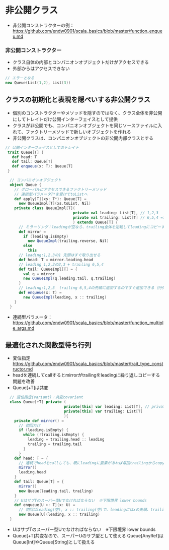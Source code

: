 # 非公開クラス
- 非公開コンストラクターの例：https://github.com/endw0901/scala_basics/blob/master/function_enqueu.md

### 非公開コンストラクター
- クラス自体の内部とコンパニオンオブジェクトだけがアクセスできる
- 外部からはアクセスできない
```scala
// エラーとなる
new Queue(List(1,2), List(3))
```

## クラスの初期化と表現を隠ぺいする非公開クラス
- 個別のコンストラクターやメソッドを隠すのではなく、クラス全体を非公開にしてトレイトだけ公開インターフェイスとして提供
- クラスが非公開でも、コンパニオンオブジェクトを同じソースファイルに入れて、ファクトリーメソッドで新しいオブジェクトを作れる
- 非公開クラスは、コンパニオンオブジェクトの非公開内部クラスとする

```scala
// 公開インターフェイスとしてのトレイト
 trait Queue[T] {
   def head: T
   def tail: Queue[T]
   def enqueue(x: T): Queue[T]
 }

  // コンパニオンオブジェクト
  object Queue {
    // グローバルにアクセスできるファクトリーメソッド
    // 連続型パラメータT*を受けてtoListへ
    def apply[T](xs: T*): Queue[T] =
      new QueueImpl[T](xs.toList, Nil)
    private class QueueImpl[T](
                              private val leading: List[T], // 1,2,3
                              private val trailing: List[T] // 6,5,4 => reverse 4,5,6
                              ) extends Queue[T] {
      // ミラーリング：leadingが空なら、trailing全体を逆転してleadingにコピーする
      def mirror =
        if (leading.isEmpty)
          new QueueImpl(trailing.reverse, Nil)
        else
          this
      // leading:1,2,3の1 先頭はすぐ取り出せる
      def head: T = mirror.leading.head
      // leading 1,2,3の2,3 + trailing 6,5,4
      def tail: QueueImpl[T] = {
        val q = mirror
        new QueueImpl(q.leading.tail, q.trailing)
      }
      // leading:1,2,3  trailing 6,5,4の先頭に追加するのですぐ追加できる（行列の末尾に)
      def enqueue(x: T) =
        new QueueImpl(leading, x :: trailing)
    }
  }
```

- 連続型パラメータ： https://github.com/endw0901/scala_basics/blob/master/function_multiple_args.md

## 最適化された関数型待ち行列
- 変位指定 https://github.com/endw0901/scala_basics/blob/master/trait_type_constructor.md
- headを連続してcallするとmirrorがtrailingをleadingに繰り返しコピーする問題を改善
- Queue[+T]は共変
```scala
  // 変位指定(variant)：共変covariant 
  class Queue[+T] private (
                          private[this] var leading: List[T], // private[this]を外すとエラーになる(varは変位指定の規則違反だが非公開ならok)
                          private[this] var trailing: List[T]
                          ){
    private def mirror() =
      // 初回だけ
      if (leading.isEmpty) {
        while (!trailing.isEmpty) {
          leading = trailing.head :: leading
          trailing = trailing.tail
        }
      }
    def head: T = {
      // 連続でheadをcallしても、既にleadingに要素があれば毎回trailingからcopyは起こらない
      mirror()
      leading.head
    }
    def tail: Queue[T] = {
      mirror()
      new Queue(leading.tail, trailing)
    }
    // UはサブTのスーパー型Uでなければならない　※下限境界 lower bounds
    def enqueue[U >: T](x: U) =
      // 初回はleading(空), x :: trailing(空)で、leadingにはxの先頭、trailingには残りがmirrorでセットされる
      new Queue[U](leading, x :: trailing)
  }
```

- UはサブTのスーパー型Uでなければならない　※下限境界 lower bounds
- Queue[+T]共変なので、スーパーUのサブ型として使える Queue[AnyRef]はQueue[Int]やQueue[String]として扱える
